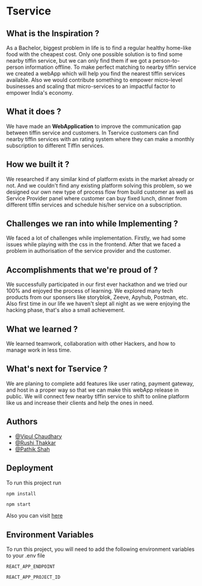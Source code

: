 
# Tservice

## What is the Inspiration ?

As a Bachelor, biggest problem in life is to find a regular healthy home-like food with the cheapest cost. Only one possible solution is to find some nearby tiffin service, but we can only find them if we got a person-to-person information offline. To make perfect matching to nearby tiffin service we created a webApp which will help you find the nearest tiffin services available. Also we would contribute something to empower micro-level businesses and scaling that micro-services to an impactful factor to empower India's economy.

## What it does ? 

We have made an **WebApplication** to improve the communication gap between tiffin service and customers. In Tservice customers can find nearby tiffin services with an rating system where they can make a monthly subscription to different Tiffin services.

## How we built it ?

We researched if any similar kind of platform exists in the market already or not. And we couldn't find any existing platform solving this problem, so we designed our own new type of process flow from build customer as well as Service Provider panel where customer can buy fixed lunch, dinner from different tiffin services and schedule his/her service on a subscription.

## Challenges we ran into while Implementing ?

We faced a lot of challenges while implementation. Firstly, we had some issues while playing with the css in the frontend. After that we faced a problem in authorisation of the service provider and the customer.

## Accomplishments that we're proud of ?

We successfully participated in our first ever hackathon and we tried our 100% and enjoyed the process of learning. We explored many tech products from our sponsers like storyblok, Zeeve, Apyhub, Postman, etc. Also first time in our life we haven't slept all night as we were enjoying the hacking phase, that's also a small achievement.

## What we learned ?

We learned teamwork, collaboration with other Hackers, and how to manage work in less time.

## What's next for Tservice ?

We are planing to complete add features like user rating, payment gateway, and host in a proper way so that we can make this webApp release in public. We will connect few nearby tiffin service to shift to online platform like us and increase their clients and help the ones in need.


## Authors

- [@Vipul Chaudhary](https://github.com/vipulchaudhary16)
- [@Rushi Thakkar](https://github.com/Ruc08)
- [@Pathik Shah]('https://github.com/pathik455')


## Deployment

To run this project run

```bash
npm install
```
```
npm start
```

Also you can visit [here](https://tservice.netlify.app/)


## Environment Variables

To run this project, you will need to add the following environment variables to your .env file

`REACT_APP_ENDPOINT`

`REACT_APP_PROJECT_ID`

